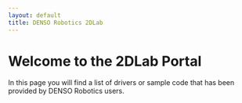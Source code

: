 ```yaml
---
layout: default
title: DENSO Robotics 2DLab
---
```


# Welcome to the 2DLab Portal

In this page you will find a list of drivers or sample code that has been provided by DENSO Robotics users.

